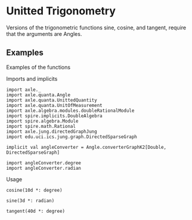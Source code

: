Unitted Trigonometry
====================

Versions of the trigonometric functions sine, cosine, and tangent, require that the arguments are Angles.

Examples
--------

Examples of the functions

Imports and implicits

```tut:book:silent
import axle._
import axle.quanta.Angle
import axle.quanta.UnittedQuantity
import axle.quanta.UnitOfMeasurement
import axle.algebra.modules.doubleRationalModule
import spire.implicits.DoubleAlgebra
import spire.algebra.Module
import spire.math.Rational
import axle.jung.directedGraphJung
import edu.uci.ics.jung.graph.DirectedSparseGraph

implicit val angleConverter = Angle.converterGraphK2[Double, DirectedSparseGraph]

import angleConverter.degree
import angleConverter.radian
```

Usage

```tut:book
cosine(10d *: degree)

sine(3d *: radian)

tangent(40d *: degree)
```
